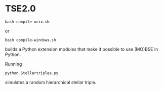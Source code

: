 # TSE2.0

```
bash compile-unix.sh 
```

or 

```
bash compile-windows.sh
```

builds a Python extension modules that make it possible to use (MO)BSE in Python.

Running 

```
python Stellartriples.py
```

simulates a random hierarchical stellar triple.
